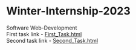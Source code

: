 # Winter-Internship-2023
Software Web-Development <br>
First task link - [First_Task.html](https://kaushaljadhav.github.io/WinterInternship2023/First_Task.html) <br>
Second task link - [Second_Task.html](https://kaushaljadhav.github.io/WinterInternship2023/First_Task_using_Tailwind_version_2_2_19.html)